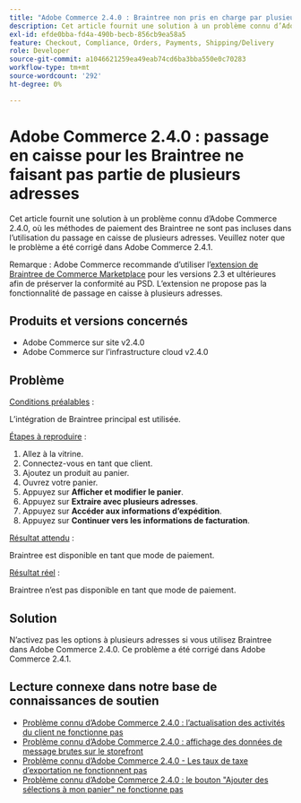 ```yaml
---
title: "Adobe Commerce 2.4.0 : Braintree non pris en charge par plusieurs adresses"
description: Cet article fournit une solution à un problème connu d’Adobe Commerce 2.4.0, où les méthodes de paiement des Braintree ne sont pas incluses dans l’utilisation du passage en caisse de plusieurs adresses. Veuillez noter que le problème a été corrigé dans Adobe Commerce 2.4.1.
exl-id: efde0bba-fd4a-490b-becb-856cb9ea58a5
feature: Checkout, Compliance, Orders, Payments, Shipping/Delivery
role: Developer
source-git-commit: a1046621259ea49eab74cd6ba3bba550e0c70283
workflow-type: tm+mt
source-wordcount: '292'
ht-degree: 0%

---
```


# Adobe Commerce 2.4.0 : passage en caisse pour les Braintree ne faisant pas partie de plusieurs adresses

Cet article fournit une solution à un problème connu d’Adobe Commerce 2.4.0, où les méthodes de paiement des Braintree ne sont pas incluses dans l’utilisation du passage en caisse de plusieurs adresses. Veuillez noter que le problème a été corrigé dans Adobe Commerce 2.4.1.

Remarque : Adobe Commerce recommande d’utiliser l’[extension de Braintree de Commerce Marketplace](https://marketplace.magento.com/paypal-module-braintree.html) pour les versions 2.3 et ultérieures afin de préserver la conformité au PSD. L’extension ne propose pas la fonctionnalité de passage en caisse à plusieurs adresses.

## Produits et versions concernés

* Adobe Commerce sur site v2.4.0
* Adobe Commerce sur l’infrastructure cloud v2.4.0

## Problème

<u>Conditions préalables</u> :

L’intégration de Braintree principal est utilisée.

<u>Étapes à reproduire</u> :

1. Allez à la vitrine.
1. Connectez-vous en tant que client.
1. Ajoutez un produit au panier.
1. Ouvrez votre panier.
1. Appuyez sur **Afficher et modifier le panier**.
1. Appuyez sur **Extraire avec plusieurs adresses**.
1. Appuyez sur **Accéder aux informations d’expédition**.
1. Appuyez sur **Continuer vers les informations de facturation**.

<u>Résultat attendu</u> :

Braintree est disponible en tant que mode de paiement.

<u>Résultat réel</u> :

Braintree n’est pas disponible en tant que mode de paiement.

## Solution

N’activez pas les options à plusieurs adresses si vous utilisez Braintree dans Adobe Commerce 2.4.0. Ce problème a été corrigé dans Adobe Commerce 2.4.1.

## Lecture connexe dans notre base de connaissances de soutien

* [Problème connu d’Adobe Commerce 2.4.0 : l’actualisation des activités du client ne fonctionne pas](/help/troubleshooting/miscellaneous/magento-2-4-0-refresh-on-customer-activities-does-not-work.md)
* [Problème connu d’Adobe Commerce 2.4.0 : affichage des données de message brutes sur le storefront](/help/troubleshooting/storefront/magento-2-4-0-issue-storefront-raw-message-data-display.md)
* [Problème connu d’Adobe Commerce 2.4.0 - Les taux de taxe d’exportation ne fonctionnent pas](/help/troubleshooting/miscellaneous/magento-2-4-0-known-issue-export-tax-rates-does-not-work.md)
* [Problème connu d’Adobe Commerce 2.4.0 : le bouton &quot;Ajouter des sélections à mon panier&quot; ne fonctionne pas](/help/troubleshooting/miscellaneous/magento-2-4-0-add-selections-to-my-cart-does-not-work.md)
